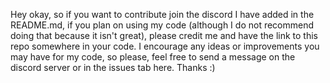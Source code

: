 Hey okay, so if you want to contribute join the discord I have added in the README.md, if you plan on using my code (although I do not recommend doing that because it isn't great), please credit me and have the link to this repo somewhere in your code. I encourage any ideas or improvements you may have for my code, so please, feel free to send a message on the discord server or in the issues tab here. Thanks :)
